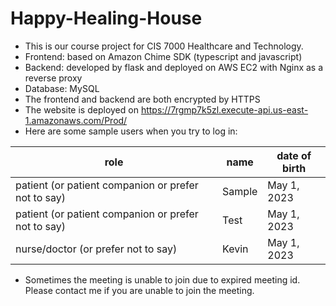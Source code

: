 # Happy-Healing-House

* This is our course project for CIS 7000 Healthcare and Technology.
* Frontend: based on Amazon Chime SDK (typescript and javascript)
* Backend: developed by flask and deployed on AWS EC2 with Nginx as a reverse proxy
* Database: MySQL
* The frontend and backend are both encrypted by HTTPS
* The website is deployed on https://7rgmp7k5zl.execute-api.us-east-1.amazonaws.com/Prod/
* Here are some sample users when you try to log in:

|  role   | name | date of birth |
|  -------------------  | --------  | --------- |
| patient (or patient companion or prefer not to say)  | Sample | May 1, 2023 |
| patient (or patient companion or prefer not to say)  | Test | May 1, 2023 |
| nurse/doctor (or prefer not to say) | Kevin | May 1, 2023 |

* Sometimes the meeting is unable to join due to expired meeting id. Please contact me if you are unable to join the meeting.

